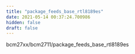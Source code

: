 ```yaml
---
title: "package_feeds_base_rtl8189es"
date: 2021-05-14 00:37:24.700986
hidden: false
draft: false
---
```


bcm27xx/bcm2711/package_feeds_base_rtl8189es

